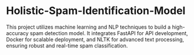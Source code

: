 # Holistic-Spam-Identification-Model
This project utilizes machine learning and NLP techniques to build a high-accuracy spam detection model. It integrates FastAPI for API development, Docker for scalable deployment, and NLTK for advanced text processing, ensuring robust and real-time spam classification.

